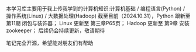 本学习库主要用于我上传我学到的计算机知识:计算机基础 / 编程语言(Python) / 操作系统(Linux) / 大数据处理(Hadoop)
截至目前（2024.10.31），Python 跟新至第11期 闭包与装饰器；
Linux  更新至 第三章P65页；
Hadoop 更新至 第9章 安装zookeeper；
后续仍会持续更新，敬请期待

笔记完全开源，希望能对朋友们有帮助
